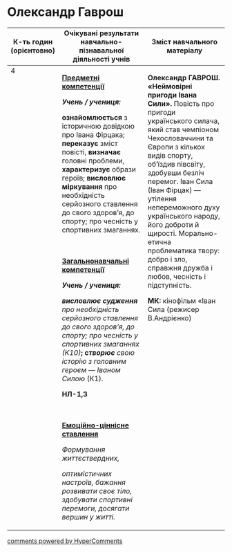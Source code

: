 <div id="hypercomments_widget" class="js-hypercomments-widget invisible"></div>

# Олександр Гаврош

<table>
  <tr>
    <td width="10%" align="center"><b>К-ть годин (орієнтовно)</b></td>
    <td width="45%" align="center"><b>Очікувані результати навчально-пізнавальної діяльності учнів</b></td>
    <td width="45%" align="center"><b>Зміст навчального матеріалу</b></td>
  </tr>
<tbody>
  <tr>
<td width="10%" style="vertical-align:top !important;">4
</td>
    <td width="45%" style="vertical-align:top !important;">
<p><strong><u>Предметні компетенції </u></strong></p>
<p><strong><em>Учень / учениця: </em></strong></p>
<p><strong>ознайомлюється</strong> з історичною довідкою про Івана Фірцака; <strong>переказує</strong> зміст повісті, <strong>визначає</strong> головні проблеми, <strong>характеризує</strong> образи героїв; <strong>висловлює міркування</strong> про необхідність серйозного ставлення до свого здоров&rsquo;я, до спорту; про чесність у спортивних змаганнях.</p>
<p>&nbsp;</p>
<p><strong><u>Загальнонавчальні компетенції</u></strong></p>
<p><strong><em>Учень / учениця: </em></strong></p>
<p><strong><em>висловлює судження</em></strong><em> про необхідність серйозного ставлення до свого здоров&rsquo;я, до спорту; про чесність у спортивних змаганнях (К10)</em><strong>; с<em>творює </em></strong><em>свою історію з головним героєм &mdash; Іваном Силою </em>(К1).</p>
<p><strong>НЛ-1,3</strong></p>
<p><em>&nbsp;</em></p>
<p><strong><u>Емоційно-ціннісне ставлення</u></strong></p>
<p><em>Формування життєствердних, </em></p>
<p><em>оптимістичних настроїв, бажання розвивати своє тіло, здобувати спортивні перемоги, досягати вершин у житті.</em></p>
</td>
    <td width="45%" style="vertical-align:top !important;">
<p><strong>Олександр ГАВРОШ. &laquo;Неймовірні пригоди Івана Сили&raquo;. </strong>Повість про пригоди українського силача, який став чемпіоном Чехословаччини та Європи з кількох видів спорту, об&rsquo;їздив півсвіту, здобувши безліч перемог. Іван Сила (Іван Фірцак) &mdash; утілення непереможного духу українського народу, його доброти й щирості. Морально-етична проблематика твору: добро і зло, справжня дружба і любов, чесність і підступність.</p>
<p><strong>МК: </strong>кінофільм &laquo;Іван Сила (режисер В.Андрієнко)</p> </td>
  </tr>
</tbody>
</table>

<div class="js-hypercomments-container">
<a href="http://hypercomments.com" class="hc-link" title="comments widget">comments powered by HyperComments</a>
</div>
